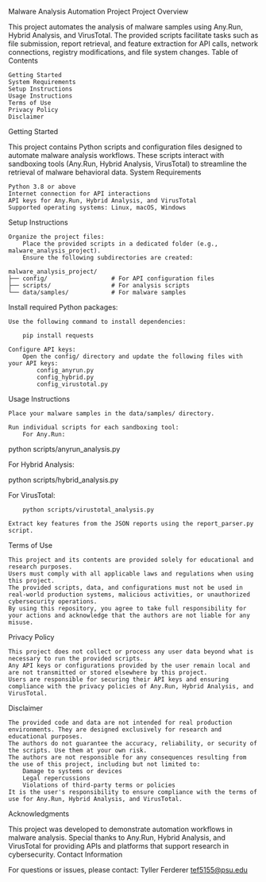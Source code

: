 Malware Analysis Automation Project
Project Overview

This project automates the analysis of malware samples using Any.Run, Hybrid Analysis, and VirusTotal. The provided scripts facilitate tasks such as file submission, report retrieval, and feature extraction for API calls, network connections, registry modifications, and file system changes.
Table of Contents

    Getting Started
    System Requirements
    Setup Instructions
    Usage Instructions
    Terms of Use
    Privacy Policy
    Disclaimer

Getting Started

This project contains Python scripts and configuration files designed to automate malware analysis workflows. These scripts interact with sandboxing tools (Any.Run, Hybrid Analysis, VirusTotal) to streamline the retrieval of malware behavioral data.
System Requirements

    Python 3.8 or above
    Internet connection for API interactions
    API keys for Any.Run, Hybrid Analysis, and VirusTotal
    Supported operating systems: Linux, macOS, Windows

Setup Instructions

    Organize the project files:
        Place the provided scripts in a dedicated folder (e.g., malware_analysis_project).
        Ensure the following subdirectories are created:

    malware_analysis_project/
    ├── config/                  # For API configuration files
    ├── scripts/                 # For analysis scripts
    └── data/samples/            # For malware samples

Install required Python packages:

    Use the following command to install dependencies:

        pip install requests

    Configure API keys:
        Open the config/ directory and update the following files with your API keys:
            config_anyrun.py
            config_hybrid.py
            config_virustotal.py

Usage Instructions

    Place your malware samples in the data/samples/ directory.

    Run individual scripts for each sandboxing tool:
        For Any.Run:

python scripts/anyrun_analysis.py

For Hybrid Analysis:

python scripts/hybrid_analysis.py

For VirusTotal:

        python scripts/virustotal_analysis.py

    Extract key features from the JSON reports using the report_parser.py script.

Terms of Use

    This project and its contents are provided solely for educational and research purposes.
    Users must comply with all applicable laws and regulations when using this project.
    The provided scripts, data, and configurations must not be used in real-world production systems, malicious activities, or unauthorized cybersecurity operations.
    By using this repository, you agree to take full responsibility for your actions and acknowledge that the authors are not liable for any misuse.

Privacy Policy

    This project does not collect or process any user data beyond what is necessary to run the provided scripts.
    Any API keys or configurations provided by the user remain local and are not transmitted or stored elsewhere by this project.
    Users are responsible for securing their API keys and ensuring compliance with the privacy policies of Any.Run, Hybrid Analysis, and VirusTotal.

Disclaimer

    The provided code and data are not intended for real production environments. They are designed exclusively for research and educational purposes.
    The authors do not guarantee the accuracy, reliability, or security of the scripts. Use them at your own risk.
    The authors are not responsible for any consequences resulting from the use of this project, including but not limited to:
        Damage to systems or devices
        Legal repercussions
        Violations of third-party terms or policies
    It is the user's responsibility to ensure compliance with the terms of use for Any.Run, Hybrid Analysis, and VirusTotal.

Acknowledgments

This project was developed to demonstrate automation workflows in malware analysis. Special thanks to Any.Run, Hybrid Analysis, and VirusTotal for providing APIs and platforms that support research in cybersecurity.
Contact Information

For questions or issues, please contact:
Tyller Ferderer
tef5155@psu.edu
